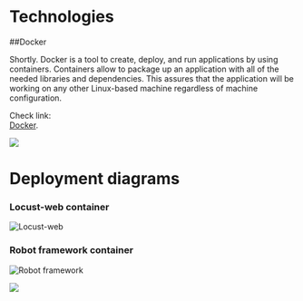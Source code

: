 
# Technologies  

##Docker

Shortly. Docker is a tool to create, deploy, and run applications by using containers. Containers allow to package up an application with all of the needed libraries and dependencies. This assures that the application will be working on any other Linux-based machine regardless of machine configuration.  

Check link:  
[Docker](https://www.docker.com/).  


![](http://www.itzgeek.com/wp-content/uploads/2015/01/Docker-Logo.png)  







# Deployment diagrams  


### Locust-web container
![Locust-web](https://raw.githubusercontent.com/JAMK-IT/test-environments/master/images/locust-web-debloyment.png)  





### Robot framework container
![Robot framework](https://raw.githubusercontent.com/JAMK-IT/test-environments/master/images/deployment-diagram-rfw.png)  

  

  
![](https://lh5.googleusercontent.com/bnvWUwTAft-_IDLi4fLMvA8n9eQgSbp3ePwBR7CZVFDxLFjuNfFMCpLyysH5zRGaH8hwu_gX=w1615-h936-rw)  
